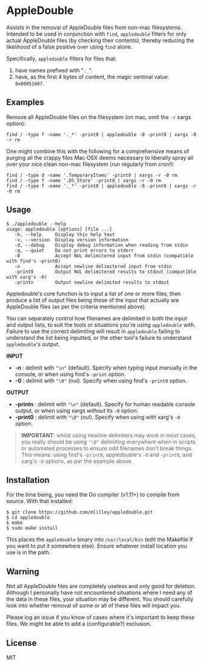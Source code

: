 # AppleDouble

Assists in the removal of AppleDouble files from non-mac filesystems.  Intended to be used in conjunction with `find`, `appledouble` filters for only actual AppleDouble files (by checking their contents), thereby reducing the likelihood of a false positive over using `find` alone.

Specifically, `appledouble` filters for files that:
1. have names prefixed with "`._`".
2. have, as the first 4 bytes of content, the magic sentinal value `0x00051607`.

## Examples

Remove all AppleDouble files on the filesystem (on mac, omit the `-r` xargs option):
```
find / -type f -name '._*' -print0 | appledouble -0 -print0 | xargs -0 -r rm
```

One might combine this with the following for a comprehensive means of purging all the crappy files Mac OSX deems necessary to liberally spray all over your nice clean non-mac filesystem (run regularly from cron!):
```
find / -type d -name '.TemporaryItems' -print0 | xargs -r -0 rm
find / -type f -name '.DS_Store' -print0 | xargs -r -0 rm
find / -type f -name '._*' -print0 | appledouble -0 -print0 | xargs -r -0 rm
```

## Usage

```
$ ./appledouble --help
usage: appledouble [options] [file ...]
   -h, --help     Display this help text
   -v, --version  Display version information
   -d, --debug    Display debug information when reading from stdin
   -q, --quiet    Do not print errors to stderr
   -0             Accept NUL delimitered input from stdin (compatible with find's -print0)
   -n             Accept newline delimitered input from stdin
   -print0        Output NUL delimitered results to stdout (compatible with xarg's -0)
   -printn        Output newline delimited results to stdout
```

Appledouble's core function is to input a list of one or more files, then produce a list of output files being those of the input that actually are AppleDouble files (as per the criteria mentioned above).  

You can separately control how filenames are delimited in both the input and output lists, to suit the tools or situations you're using `appledouble` with. Failure to use the correct delimiting will result in `appledouble` failing to understand the list being inputted, or the other tool's failure to understand `appledouble`'s output.

**INPUT**

* **-n** : delimit with `"\n"` (default). Specify when typing input manually in the console, or when using find's `-print` option.
* **-0** : delimit with `"\0"` (nul). Specify when using find's `-print0` option.

**OUTPUT**

* **-printn** : delimit with `"\n"` (default). Specify for human readable console output, or when using xargs *without* its `-0` option.
* **-print0** : delimit with `"\0"` (nul). Specify when using with xarg's `-0` option.

> **IMPORTANT**: whilst using newline delimiters may work in most cases, you really should be using `"\0"` delimiting everywhere when in scripts or automated processes to ensure odd filenames don't break things.  This means: using find's `-print0`, appledouble's `-0` and `-print0`, and xarg's `-0` options, as per the example above.

## Installation

For the time being, you need the Go compiler (v1.11+) to compile from source.  With that installed:
```
$ git clone https://github.com/mlilley/appledouble.git
$ cd appledouble
$ make
$ sudo make install
```
This places the `appledouble` binary into `/usr/local/bin` (edit the Makefile if you want to put it somewhere else). Ensure whatever install location you use is in the path.

## Warning

Not all AppleDouble files are completely useless and only good for deletion. Although I personally have not encountered situations where I need any of the data in these files, your situation may be different. You should carefully look into whether removal of some or all of these files will impact you.  

Please log an issue if you know of cases where it's important to keep these files.  We might be able to add a (configurable?) exclusion.

## License

MIT
